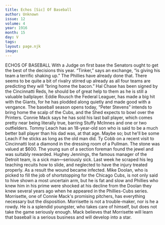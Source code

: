 ```yaml
---
title: Echos [Sic] Of Baseball
author: Unknown
issue: 12
volume: 4
year: 1916
month: 15
day: V
tags:
layout: page.njk
image:
---
```

ECHOS OF BASEBALL       With a Judge on first base the Senators ought to get the best of the decisions this year.       “Tinker,” says an exchange, “is giving his team a terrific shaking up.” The Phillies have already done that.       There seems to be quite a bit of rivalry stirred up already as all four teams are predicting they will “bring home the bacon.”       Hal Chase has been signed by the Cincinnatti Reds, he should be of great help to them as he is still a valuable ballplayer.       Eddie Rousch the Federal Leaguer, has made a big hit with the Giants, for he has plodded along quietly and made good with a vengance.       The baseball season opens today, “Peter Stevens” intends to bring home the scalp of the Cubs, and the Shed expects to bowl over the Printers.       Connie Mack says he has sold his last ball player, which comes pretty near being literally true, barring Stuffy McInnes and one or two outfielders.       Tommy Leach has an 18-year-old son who is said to be a much better ball player than his dad was, at that age. Maybe so; but he'll be some Leach if he sticks as long as the old man did.       Ty Cobb on a recent visit to Cincinnatti lost a diamond in the dressing room of a Pullman. The stone was valued at $600. The young sun of a section foreman found the jewel and was suitably rewarded.       Hughey Jennings, the famous manager of the Detroit team, is a sick man—seriously sick. Last week he scraped his leg teaching recuits how to slide, and neglected to have the injury treated properly. As a result the wound became infected.       Mike Doolan, who is picked to fill the job of shortstopping for the Chicago Cubs, is not only said to hive shown a most uncertain arm, but he is fat and slow and Phillies who knew him in his prime were shocked at his decline from the Doolan they knew several years ago when he appeared in the Phillies-Cubs series.       Morrisette, one of Connie Mack's promising pitchers, has everything necessary but the disposition. Morrisette is not a trouble-maker, nor is he a rowdy. He is a splendid youngster, who takes care of himself, but does not take the game seriously enough. Mack believes that Morrisette will learn that baseball is a serious business and will develop into a star.    
